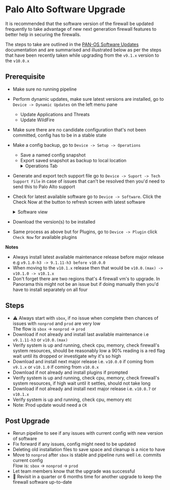 # Palo Alto Software Upgrade

It is recommended that the software version of the firewall be updated
frequently to take advantage of new next generation firewall features
to better help in securing the firewalls.

The steps to take are outlined in the [PAN-OS Software Updates](https://docs.paloaltonetworks.com/pan-os/9-0/pan-os-admin/software-and-content-updates/pan-os-software-updates.html) documentation
and are summarised and illustrated below as per the steps that have been recently taken
while upgrading from the `v9.1.x` version to the `v10.0.x`


## Prerequisite

* Make sure no running pipeline
* Perform dynamic updates, make sure latest versions are installed, go to `Device -> Dynamic Updates` on the left menu pane
    - Update Applications and Threats
    - Update WildFire
* Make sure there are no candidate configuration that's not been committed, config has to be in a stable state
* Make a config backup, go to  `Device -> Setup -> Operations`
    - Save a named config snapshot
    - Export saved snapshot as backup to local location
      <details>
        <summary>Operations Tab</summary>
          ![Operations Tabs](images/operations-tab.png)
      </details>

* Generate and export tech support file go to `Device -> Suport -> Tech Support File` 
  in case of issues that can't be resolved then you'd need to send this to Palo Alto support
* Check for latest available software go to `Device -> Software`. Click the Check Now at the button to refresh screen with latest software
  <details>
   <summary>Software view</summary>
    ![Operations Tabs](images/checknow.png)
  </details>
* Download the version(s) to be installed
* Same process as above but for Plugins, go to `Device -> Plugin` click `Check Now` for available plugins

**Notes** 
 - Always install latest available maintenance release before major release
e.g `v9.1.0-h3 -> 9.1.11-h3 before v10.0.0`
 - When moving to the `v10.1.x` release then that would be `v10.0.(max) -> v10.1.0 -> v10.1.x`
 - Don't forget there are two regions that's 4 firewall vm's to upgrade. In Panorama this might not be an 
   issue but if doing manually then you'd have to install separately on all four

## Steps
* ⚠️ Always start with `sbox`, if no issue when complete then chances of issues with `nonprod` and `prod` are very low<br>
   The flow is `sbox` -> `nonprod` -> `prod`
* Download if not already and install last available maintenance i.e `v9.1.11-h3` or `v10.0.(max)`
* Verify system is up and running, check cpu, memory, check firewall's system resources, should be reasonably low a 90% reading is a red flag wait until its dropped or investigate why it's so high
* Download and install next major release i.e. `v10.0.0` if coming from `v9.1.x` or `v10.1.0` if coming from `v10.0.x`
* Download if not already and install plugins if prompted
* Verify system is up and running, check cpu, memory, check firewall's system resources, if high wait until it settles, should not take long
* Download if not already and install next major release i.e. `v10.0.7` or `v10.1.x`
* Verify system is up and running, check cpu, memory etc
* Note: Prod update would need a `CR`

## Post Upgrade
* Rerun pipeline to see if any issues with current config with new version of software
* Fix forward if any issues, config might need to be updated
* Deleting old installation files to save space and cleanup is a nice to have
* Move to `nonprod` after `sbox` is stable and pipeline runs well i.e. commits current config<br>
  Flow is: `sbox` -> `nonprod` -> `prod`
* Let team members know that the upgrade was successful
* 📕 Revisit in a quarter or 6 months time for another upgrade to keep the firewall software up-to-date
